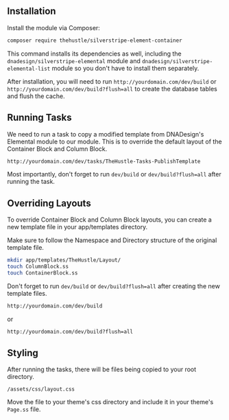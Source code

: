 ## Installation

Install the module via Composer:

```bash
composer require thehustle/silverstripe-element-container
```

This command installs its dependencies as well, including the `dnadesign/silverstripe-elemental` module and `dnadesign/silverstripe-elemental-list` module so you don't have to install them separately.

After installation, you will need to run `http://yourdomain.com/dev/build` or `http://yourdomain.com/dev/build?flush=all` to create the database tables and flush the cache.

## Running Tasks

We need to run a task to copy a modified template from DNADesign's Elemental module to our module. This is to override the default layout of the Container Block and Column Block.

```bash
http://yourdomain.com/dev/tasks/TheHustle-Tasks-PublishTemplate
```

Most importantly, don't forget to run `dev/build` or `dev/build?flush=all` after running the task.


## Overriding Layouts

To override Container Block and Column Block layouts, you can create a new template file in your app/templates directory. 

Make sure to follow the Namespace and Directory structure of the original template file.

```bash
mkdir app/templates/TheHustle/Layout/
touch ColumnBlock.ss
touch ContainerBlock.ss
```

Don't forget to run `dev/build` or `dev/build?flush=all` after creating the new template files.

```bash
http://yourdomain.com/dev/build

```

or 

```bash
http://yourdomain.com/dev/build?flush=all
```

## Styling
After running the tasks, there will be files being copied to your root directory. 

`/assets/css/layout.css`

Move the file to your theme's css directory and include it in your theme's `Page.ss` file.

```html


